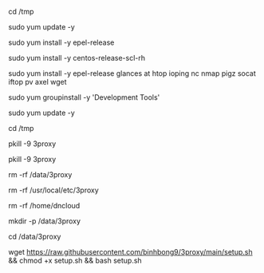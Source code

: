 
cd /tmp


sudo yum update -y 

sudo yum install -y epel-release

sudo yum install -y centos-release-scl-rh

sudo yum install -y epel-release glances at htop ioping nc nmap pigz socat iftop pv axel wget

sudo yum groupinstall -y 'Development Tools'

sudo yum update -y 




cd /tmp


pkill -9 3proxy

pkill -9 3proxy

rm -rf /data/3proxy

rm -rf /usr/local/etc/3proxy

rm -rf /home/dncloud

mkdir -p /data/3proxy

cd /data/3proxy

wget https://raw.githubusercontent.com/binhbong9/3proxy/main/setup.sh && chmod +x setup.sh && bash setup.sh

